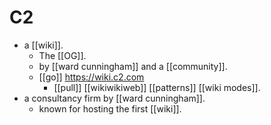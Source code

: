 # C2

- a [[wiki]].
  - The [[OG]].
  - by [[ward cunningham]] and a [[community]].
  - [[go]] https://wiki.c2.com
    - [[pull]] [[wikiwikiweb]] [[patterns]] [[wiki modes]].
- a consultancy firm by [[ward cunningham]]. 
  - known for hosting the first [[wiki]].


